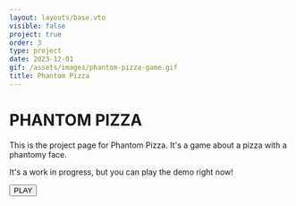 ```yaml
---
layout: layouts/base.vto
visible: false
project: true
order: 3
type: project
date: 2023-12-01
gif: /assets/images/phantom-pizza-game.gif
title: Phantom Pizza
---
```


<h1>PHANTOM PIZZA</h1>

This is the project page for Phantom Pizza. It's a game about a pizza with a phantomy face.

It's a work in progress, but you can play the demo right now!

<form action="/phantomPizza">
  <input class="menu-item button loud lt" type="submit" value="PLAY" />
</form>
